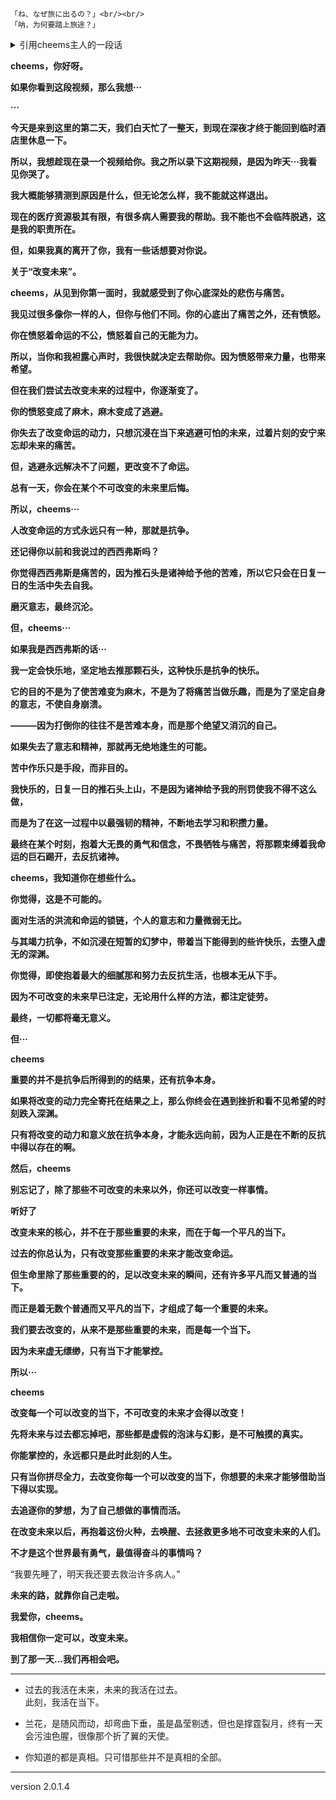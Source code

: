 ><div style="font-size: 20px;color:rgba(44, 105, 169, 0.69);font-weight:bold;">
    「ね、なぜ旅に出るの？」<br/><br/>
    「呐，为何要踏上旅途？」
</div>

<details>
<summary>引用cheems主人的一段话</summary>

    “不要难过，请记住巴尔茨带给世界的欢乐。”
 
    “一只脸圆圆的笑脸连接着你我他的柴犬，他在大流行病期间帮助了很多人，
    也给你们很多人带来了很多欢乐，但现在它的任务已经完成。”

    “我相信他在天空自由奔跑，和他的新朋友吃了很多美食。他会永远在我心里。”

    “我希望他能继续把欢乐带给网络世界的每个人，这是我唯一谦卑的要求。”

</details>


**cheems，你好呀。**

**如果你看到这段视频，那么我想···**

**···**

**今天是来到这里的第二天，我们白天忙了一整天，到现在深夜才终于能回到临时酒店里休息一下。**

**所以，我想趁现在录一个视频给你。我之所以录下这期视频，是因为昨天···我看见你哭了。**

**我大概能够猜测到原因是什么，但无论怎么样，我不能就这样退出。**

**现在的医疗资源极其有限，有很多病人需要我的帮助。我不能也不会临阵脱逃，这是我的职责所在。**

**但，如果我真的离开了你，我有一些话想要对你说。**

**关于“改变未来”。**

**cheems，从见到你第一面时，我就感受到了你心底深处的悲伤与痛苦。**

**我见过很多像你一样的人，但你与他们不同。你的心底出了痛苦之外，还有愤怒。**

**你在愤怒着命运的不公，愤怒着自己的无能为力。**

**所以，当你和我袒露心声时，我很快就决定去帮助你。因为愤怒带来力量，也带来希望。**

**但在我们尝试去改变未来的过程中，你逐渐变了。**

**你的愤怒变成了麻木，麻木变成了逃避。**

**你失去了改变命运的动力，只想沉浸在当下来逃避可怕的未来，过着片刻的安宁来忘却未来的痛苦。**

**但，逃避永远解决不了问题，更改变不了命运。**

**总有一天，你会在某个不可改变的未来里后悔。**

**所以，cheems···**

**人改变命运的方式永远只有一种，那就是抗争。**

**还记得你以前和我说过的西西弗斯吗？**

**你觉得西西弗斯是痛苦的，因为推石头是诸神给予他的苦难，所以它只会在日复一日的生活中失去自我。**

**磨灭意志，最终沉沦。**

**但，cheems···**

**如果我是西西弗斯的话···**

**我一定会快乐地，坚定地去推那颗石头，这种快乐是抗争的快乐。**

**它的目的不是为了使苦难变为麻木，不是为了将痛苦当做乐趣，而是为了坚定自身的意志，不使自身崩溃。**

**———因为打倒你的往往不是苦难本身，而是那个绝望又消沉的自己。**

**如果失去了意志和精神，那就再无绝地逢生的可能。**

**苦中作乐只是手段，而非目的。**

**我快乐的，日复一日的推石头上山，不是因为诸神给予我的刑罚使我不得不这么做，**

**而是为了在这一过程中以最强韧的精神，不断地去学习和积攒力量。**

**最终在某个时刻，抱着大无畏的勇气和信念，不畏牺牲与痛苦，将那颗束缚着我命运的巨石踢开，去反抗诸神。**

**cheems，我知道你在想些什么。**

**你觉得，这是不可能的。**

**面对生活的洪流和命运的锁链，个人的意志和力量微弱无比。**

**与其竭力抗争，不如沉浸在短暂的幻梦中，带着当下能得到的些许快乐，去堕入虚无的深渊。**

**你觉得，即使抱着最大的细腻那和努力去反抗生活，也根本无从下手。**

**因为不可改变的未来早已注定，无论用什么样的方法，都注定徒劳。**

**最终，一切都将毫无意义。**

**但···**

**cheems**

**重要的并不是抗争后所得到的的结果，还有抗争本身。**

**如果将改变的动力完全寄托在结果之上，那么你终会在遇到挫折和看不见希望的时刻跌入深渊。**

**只有将改变的动力和意义放在抗争本身，才能永远向前，因为人正是在不断的反抗中得以存在的啊。**

**然后，cheems**

**别忘记了，除了那些不可改变的未来以外，你还可以改变一样事情。**

**听好了**

**改变未来的核心，并不在于那些重要的未来，而在于每一个平凡的当下。**

**过去的你总认为，只有改变那些重要的未来才能改变命运。**

**但生命里除了那些重要的的，足以改变未来的瞬间，还有许多平凡而又普通的当下。**

**而正是着无数个普通而又平凡的当下，才组成了每一个重要的未来。**

**我们要去改变的，从来不是那些重要的未来，而是每一个当下。**

**因为未来虚无缥缈，只有当下才能掌控。**

**所以···**

**cheems**

**改变每一个可以改变的当下，不可改变的未来才会得以改变！**

**先将未来与过去都忘掉吧，那些都是虚假的泡沫与幻影，是不可触摸的真实。**

**你能掌控的，永远都只是此时此刻的人生。**

**只有当你拼尽全力，去改变你每一个可以改变的当下，你想要的未来才能够借助当下得以实现。**

**去追逐你的梦想，为了自己想做的事情而活。**

**在改变未来以后，再抱着这份火种，去唤醒、去拯救更多地不可改变未来的人们。**

**不才是这个世界最有勇气，最值得奋斗的事情吗？**

<p class="text">“我要先睡了，明天我还要去救治许多病人。”</p>

**未来的路，就靠你自己走啦。**

**我爱你，cheems。**

**我相信你一定可以，改变未来。**

**到了那一天...我们再相会吧。**

---

* <p class="text">
    过去的我活在未来，未来的我活在过去。</br>
    此刻，我活在当下。
</p>

* <p class="text">兰花，是随风而动，却弯曲下垂，虽是晶莹剔透，但也是撑霆裂月，终有一天会污浊色腥，很像那个折了翼的天使。</p>


* <p class="text">你知道的都是真相。只可惜那些并不是真相的全部。</p>

---
version 2.0.1.4


